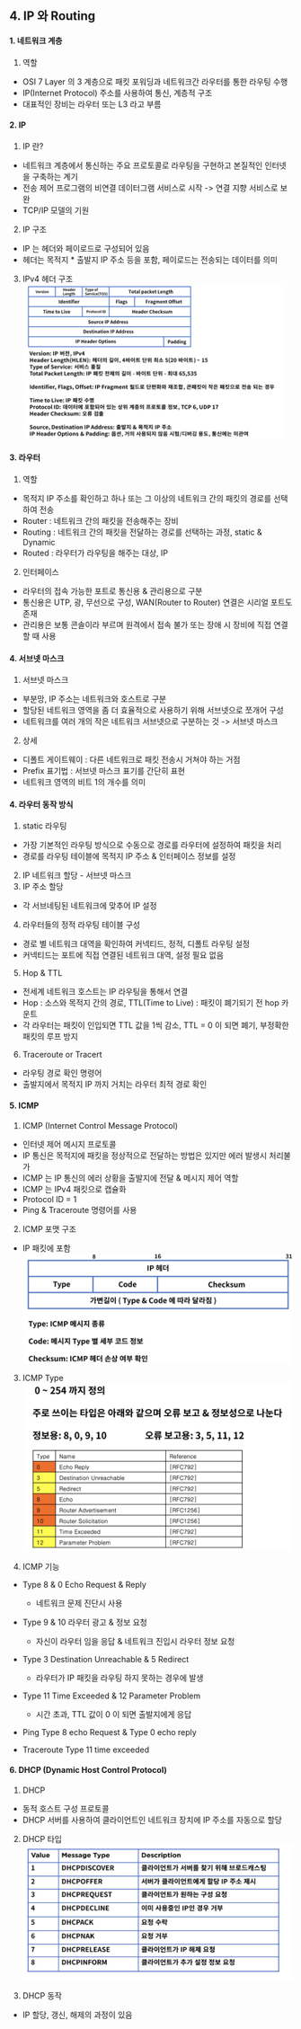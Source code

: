 ## 4. IP 와 Routing
#### 1. 네트워크 계층
1. 역할
* OSI 7 Layer 의 3 계층으로 패킷 포워딩과 네트워크간 라우터를 통한 라우팅 수행
* IP(Internet Protocol) 주소를 사용하여 통신, 계층적 구조
* 대표적인 장비는 라우터 또는 L3 라고 부름

#### 2. IP
1. IP 란?
* 네트워크 계층에서 통신하는 주요 프로토콜로 라우팅을 구현하고 본질적인 인터넷을 구축하는 계기
* 전송 제어 프로그램의 비연결 데이터그램 서비스로 시작 -> 연결 지향 서비스로 보완
* TCP/IP 모델의 기원

2. IP 구조
* IP 는 헤더와 페이로드로 구성되어 있음
* 헤더는 목적지 * 출발지 IP 주소 등을 포함, 페이로드는 전송되는 데이터를 의미

3. IPv4 헤더 구조
![Alt text](./images/04_network_01.png "IP")
   
#### 3. 라우터
1. 역할
* 목적지 IP 주소를 확인하고 하나 또는 그 이상의 네트워크 간의 패킷의 경로를 선택하여 전송
* Router : 네트워크 간의 패킷을 전송해주는 장비
* Routing : 네트워크 간의 패킷을 전달하는 경로를 선택하는 과정, static & Dynamic
* Routed : 라우터가 라우팅을 해주는 대상, IP

2. 인터페이스
* 라우터의 접속 가능한 포트로 통신용 & 관리용으로 구분
* 통신용은 UTP, 광, 무선으로 구성, WAN(Router to Router) 연결은 시리얼 포트도 존재
* 관리용은 보통 콘솔이라 부르며 원격에서 접속 불가 또는 장애 시 장비에 직접 연결할 때 사용

#### 4. 서브넷 마스크
1. 서브넷 마스크
* 부분망, IP 주소는 네트워크와 호스트로 구분
* 할당된 네트워크 영역을 좀 더 효율적으로 사용하기 위해 서브넷으로 쪼개어 구성
* 네트워크를 여러 개의 작은 네트워크 서브넷으로 구분하는 것 -> 서브넷 마스크

2. 상세
* 디폴트 게이트웨이 : 다른 네트워크로 패킷 전송시 거쳐야 하는 거점
* Prefix 표기법 : 서브넷 마스크 표기를 간단히 표현
* 네트워크 영역의 비트 1의 개수를 의미

#### 4. 라우터 동작 방식
1. static 라우팅
* 가장 기본적인 라우팅 방식으로 수동으로 경로를 라우터에 설정하여 패킷을 처리
* 경로를 라우팅 테이블에 목적지 IP 주소 & 인터페이스 정보를 설정
2. IP 네트워크 할당 - 서브넷 마스크
3. IP 주소 할당
* 각 서브네팅된 네트워크에 맞추어 IP 설정
4. 라우터들의 정적 라우팅 테이블 구성
* 경로 별 네트워크 대역을 확인하여 커넥티드, 정적, 디폴트 라우팅 설정
* 커넥티드는 포트에 직접 연결된 네트워크 대역, 설정 필요 없음

5. Hop & TTL
* 전세계 네트워크 호스트는 IP 라우팅을 통해서 연결
* Hop : 소스와 목적지 간의 경로, TTL(Time to Live) : 패킷이 폐기되기 전 hop 카운트
* 각 라우터는 패킷이 인입되면 TTL 값을 1씩 감소, TTL = 0 이 되면 폐기, 부정확한 패킷의 루프 방지

6. Traceroute or Tracert
* 라우팅 경로 확인 명령어
* 출발지에서 목적지 IP 까지 거치는 라우터 최적 경로 확인

#### 5. ICMP
1. ICMP (Internet Control Message Protocol)
* 인터넷 제어 메시지 프로토콜
* IP 통신은 목적지에 패킷을 정상적으로 전달하는 방법은 있지만 에러 발생시 처리불가
* ICMP 는 IP 통신의 에러 상황을 출발지에 전달 & 메시지 제어 역할
* ICMP 는 IPv4 패킷으로 캡슐화
* Protocol ID = 1
* Ping & Traceroute 명령어를 사용

2. ICMP 포맷 구조
* IP 패킷에 포함
  ![Alt text](./images/04_network_02.png "IP")
  
3. ICMP Type
   ![Alt text](./images/04_network_03.png "IP")
   
4. ICMP 기능
* Type 8 & 0 Echo Request & Reply
    * 네트워크 문제 진단시 사용
* Type 9 & 10 라우터 광고 & 정보 요청
    * 자신이 라우터 임을 응답 & 네트워크 진입시 라우터 정보 요청
* Type 3 Destination Unreachable & 5 Redirect
    * 라우터가 IP 패킷을 라우팅 하지 못하는 경우에 발생
    
* Type 11 Time Exceeded & 12 Parameter Problem
    * 시간 초과, TTL 값이 0 이 되면 출발지에게 응답
    
* Ping Type 8 echo Request & Type 0 echo reply
* Traceroute Type 11 time exceeded

#### 6. DHCP (Dynamic Host Control Protocol)
1. DHCP
* 동적 호스트 구성 프로토콜
* DHCP 서버를 사용하여 클라이언트인 네트워크 장치에 IP 주소를 자동으로 할당

2. DHCP 타입
   ![Alt text](./images/04_network_04.png "IP")
   
3. DHCP 동작
* IP 할당, 갱신, 해제의 과정이 있음

